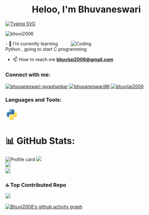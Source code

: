 <h1 align="center">Heloo, I'm Bhuvaneswari</h1>
<a href="https://git.io/typing-svg"><img src="https://readme-typing-svg.demolab.com?font=Fira+Code&pause=1000&color=7313F7&center=true&random=false&width=441&height=56&lines=Aspiring+python+learner+;+Passionate+about+coding+" alt="Typing SVG" /></a>
<p align="left"> <img src="https://komarev.com/ghpvc/?username=bhuvi2006&label=Profile%20views&color=0e75b6&style=flat" alt="bhuvi2006" /> </p>
<img align="right" alt="Coding" width="300" src="https://user-images.githubusercontent.com/59734313/157189039-c09b3e38-9f42-42c0-ab54-14f1574190a7.gif" />
</>
- 🌱 I’m currently learning Python , going to start C programming 

- 📫 How to reach me **bhuvijai2006@gmail.com**

<h3 align="left">Connect with me:</h3>
<p align="left">
<a href="https://linkedin.com/in/bhuvaneswari-jayashankar" target="blank"><img align="center" src="https://raw.githubusercontent.com/rahuldkjain/github-profile-readme-generator/master/src/images/icons/Social/linked-in-alt.svg" alt="bhuvaneswari-jayashankar" height="30" width="40" /></a>
<a href="https://www.codechef.com/users/bhuvaneswari86" target="blank"><img align="center" src="https://cdn.jsdelivr.net/npm/simple-icons@3.1.0/icons/codechef.svg" alt="bhuvaneswari86" height="30" width="40" /></a>
<a href="https://www.hackerrank.com/bhuvijai2006" target="blank"><img align="center" src="https://raw.githubusercontent.com/rahuldkjain/github-profile-readme-generator/master/src/images/icons/Social/hackerrank.svg" alt="bhuvijai2006" height="30" width="40" /></a>
</p>

<h3 align="left">Languages and Tools:</h3>
<p align="left"> <a href="https://www.python.org" target="_blank" rel="noreferrer"> <img src="https://raw.githubusercontent.com/devicons/devicon/master/icons/python/python-original.svg" alt="python" width="40" height="40"/> </a> </p>

# 📊 GitHub Stats:
 <a><img src="https://github-profile-summary-cards.vercel.app/api/cards/profile-details?username=Bhuvi2006&theme=tokyonight" alt="Profile card" width="60%" height="auto"></a>
![](https://github-readme-stats.vercel.app/api?username=Bhuvi2006&theme=radical&hide_border=false&include_all_commits=false&count_private=false)<br/>
![](https://github-readme-streak-stats.herokuapp.com/?user=Bhuvi2006&theme=radical&hide_border=false)<br/>
![](https://github-readme-stats.vercel.app/api/top-langs/?username=Bhuvi2006&theme=radical&hide_border=false&include_all_commits=false&count_private=false&layout=compact)

### 🔝 Top Contributed Repo
![](https://github-contributor-stats.vercel.app/api?username=Bhuvi2006&limit=5&theme=dark&combine_all_yearly_contributions=true)


[![Bhuvi2006's github activity graph](https://github-readme-activity-graph.vercel.app/graph?username=Bhuvi2006&bg_color=000000&color=ffffff&line=51f565&point=ffffff&area=true&hide_border=true)](https://github.com/ashutosh00710/github-readme-activity-graph)





